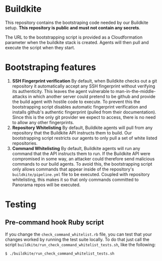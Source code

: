 # Buildkite
This repository contains the bootstraping code needed by our Buildkite setup.
**This repository is public and must not contain any secrets**.

The URL to the bootstrapping script is provided as a Cloudformation parameter
when the buildkite stack is created. Agents will then pull and execute the
script when they start.

# Bootstraping features

1. **SSH Fingerprint verification** By default, when Buildkite checks out a git
   repository it automatically accept any SSH fingerprint without verifying its
   authenticity. This leaves the agent vulnerable to man-in-the-middle-attacks
   in which another server could pretend to be github and provide the build
   agent with hostile code to execute. To prevent this the bootstrapping script
   disables automatic fingerprint verification and installs github's
   authentic fingerprint (pulled from their documentation). Since this is the
   only git provider we expect to access, there is no need to allow any other
   fingerprints.
2. **Repository Whitelisting** By default, Buildkite agents will pull from any
   repository that the Buildkite API instructs them to build. Our bootstrapping
   script restricts our agents to only pull a set of white listed repositories.
3. **Command Whitelisting** By default, Buildkite agents will run any command
   that the API instructs them to run. If the Buildkite API were compromised in
   some way, an attacker could therefore send malicious commands to our build
   agents. To avoid this, the bootstrapping script only allows commands that
   appear inside of the repository's ``buildkite/pipeline.yml`` file to be
   executed. Coupled with repository whitelisting, this makes it so that only
   commands committed to Panorama repos will be executed.

# Testing

## Pre-command hook Ruby script

If you change the `check_command_whitelist.rb` file, you can test that your
changes worked by running the test suite locally. To do that just call the
script `buildkite/run_check_command_whitelist_tests.sh`, like the following:

```bash
$ ./buildkite/run_check_command_whitelist_tests.sh
```

